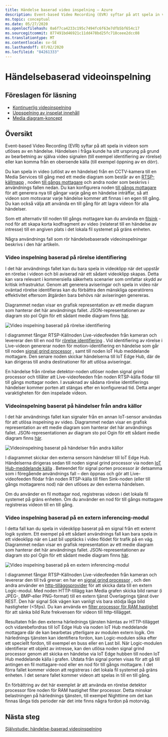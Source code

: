 ```yaml
---
title: Händelse baserad video inspelning – Azure
description: Event-based Video Recording (EVR) syftar på att spela in videon som utlöses av en händelse. Händelsen i fråga kunde ha sitt ursprung på grund av bearbetning av själva video signalen (till exempel identifiering av rörelse) eller kan komma från en oberoende källa (till exempel öppning av en dörr).  Några användnings fall som rör händelsebaserade videoinspelningar beskrivs i den här artikeln.
ms.topic: conceptual
ms.date: 05/27/2020
ms.openlocfilehash: 0a6f7ca4233c195c7494fc6f63e7dfb5bf654c17
ms.sourcegitcommit: 877491bd46921c11dd478bd25fc718ceee2dcc08
ms.translationtype: MT
ms.contentlocale: sv-SE
ms.lasthandoff: 07/02/2020
ms.locfileid: "84261333"
---
```

# <a name="event-based-video-recording"></a>Händelsebaserad videoinspelning  
 
## <a name="suggested-pre-reading"></a>Föreslagen för läsning  

* [Kontinuerlig videoinspelning](continuous-video-recording-concept.md)
* [Uppspelning av inspelat innehåll](video-playback-concept.md)
* [Media diagram-koncept](media-graph-concept.md)

## <a name="overview"></a>Översikt 

Event-based Video Recording (EVR) syftar på att spela in videon som utlöses av en händelse. Händelsen i fråga kunde ha sitt ursprung på grund av bearbetning av själva video signalen (till exempel identifiering av rörelse) eller kan komma från en oberoende källa (till exempel öppning av en dörr). 

Du kan spela in video (utlöst av en händelse) från en CCTV-kamera till en Media Services till gång med ett medie diagram som består av en [RTSP-källmapp](media-graph-concept.md#rtsp-source) , noden [till gångs mottagare](media-graph-concept.md#asset-sink) och andra noder som beskrivs i användnings fallen nedan. Du kan konfigurera noden [till gångs mottagare](media-graph-concept.md#asset-sink) för att generera nya till gångar varje gång en händelse inträffar, så att videon som motsvarar varje händelse kommer att finnas i en egen till gång. Du kan också välja att använda en till gång för att lagra videon för alla händelser. 

Som ett alternativ till noden till gångs mottagare kan du använda en [filsink](media-graph-concept.md#file-sink) -nod för att skapa korta kodfragment av video (relaterat till en händelse av intresse) till en angiven plats i det lokala fil systemet på gräns enheten. 

Några användnings fall som rör händelsebaserade videoinspelningar beskrivs i den här artikeln.

### <a name="video-recording-based-on-motion-detection"></a>Video inspelning baserad på rörelse identifiering  

I det här användnings fallet kan du bara spela in videoklipp när det uppstår en rörelse i videon och bli aviserad när ett sådant videoklipp skapas. Detta kan vara relevant i kommersiella säkerhets scenarier som omfattar skydd av kritisk infrastruktur. Genom att generera aviseringar och spela in video när oväntad rörelse identifieras kan du förbättra den mänskliga operatörens effektivitet eftersom åtgärden bara behövs när aviseringen genereras.

Diagrammet nedan visar en grafisk representation av ett medie diagram som hanterar det här användnings fallet. JSON-representationen av diagram sto pol Ogin för ett sådant medie diagram finns [här](https://github.com/Azure/live-video-analytics/blob/master/MediaGraph/topologies/evr-motion-assets/topology.json).

![Video inspelning baserad på rörelse identifiering](./media/event-based-video-recording/motion-detection.png)

I diagrammet fångar RTSP-Källnoden Live-videofeeden från kameran och levererar den till en nod för [rörelse identifiering](media-graph-concept.md#motion-detection-processor) . Vid identifiering av rörelse i Live-videon genererar noden för motion-identifiering en händelse som går till noden [signal grind processor](media-graph-concept.md#signal-gate-processor) , samt till noden IoT Hub meddelande mottagare. Den senare noden skickar händelserna till IoT Edge Hub, där de kan dirigeras till andra destinationer för att utlösa aviseringar. 

En händelse från rörelse detektor-noden utlöser noden signal grind processor och tillåter att Live-videofeeden från noden RTSP-källa flödar till till gångs mottagar noden. I avsaknad av sådana rörelse identifierings händelser kommer porten att stängas efter en konfigurerad tid. Detta anger varaktigheten för den inspelade videon.

### <a name="video-recording-based-on-events-from-other-sources"></a>Videoinspelning baserat på händelser från andra källor  

I det här användnings fallet kan signaler från en annan IoT-sensor användas för att utlösa inspelning av video. Diagrammet nedan visar en grafisk representation av ett medie diagram som hanterar det här användnings fallet. JSON-representationen av diagram sto pol Ogin för ett sådant medie diagram finns [här](https://github.com/Azure/live-video-analytics/blob/master/MediaGraph/topologies/evr-hubMessage-files/topology.json).

![Videoinspelning baserat på händelser från andra källor](./media/event-based-video-recording/other-sources.png)

I diagrammet skickar den externa sensorn händelser till IoT Edge Hub. Händelserna dirigeras sedan till noden signal grind processor via noden [IoT Hub-meddelande källa](media-graph-concept.md#iot-hub-message-source) . Beteendet för signal porten processor är detsamma som i föregående användnings fall – den öppnas och gör att Live-videofeeden flödar från noden RTSP-källa till filen Sink-noden (eller till gångs mottagarens nod) när den utlöses av den externa händelsen. 

Om du använder en fil mottagar nod, registreras videon i det lokala fil systemet på gräns enheten. Om du använder en nod för till gångs mottagare registreras videon till en till gång.

### <a name="video-recording-based-on-an-external-inferencing-module"></a>Video inspelning baserad på en extern inferencing-modul 

I detta fall kan du spela in videoklipp baserat på en signal från ett externt logik system. Ett exempel på ett sådant användnings fall kan bara spela in ett videoklipp när en Last bil upptäcks i video flödet för trafik på en väg. Diagrammet nedan visar en grafisk representation av ett medie diagram som hanterar det här användnings fallet. JSON-representationen av diagram sto pol Ogin för ett sådant medie diagram finns [här](https://github.com/Azure/live-video-analytics/blob/master/MediaGraph/topologies/evr-hubMessage-assets/topology.json).

![Video inspelning baserad på en extern inferencing-modul](./media/event-based-video-recording/external-inferencing-module.png)

I diagrammet fångar RTSP-Källnoden Live-videofeeden från kameran och levererar den till två grenar: en har en [signal grind processor](media-graph-concept.md#signal-gate-processor) , och den andra använder en [http-tilläggsprovider](media-graph-concept.md) för att skicka data till en extern Logic-modul. Med noden HTTP-tillägg kan Media grafen skicka bild ramar (i JPEG-, BMP-eller PNG-format) till en extern tjänst Överlagrings tjänst över REST. Den här signal Sök vägen kan vanligt vis bara stödja låga bild hastigheter (<5fps). Du kan använda en [filter processor för RAM hastighet](media-graph-concept.md#frame-rate-filter-processor) för att sänka bild Rute frekvensen för videon till http-tillägget.

Resultaten från den externa härlednings tjänsten hämtas av HTTP-tillägget och vidarebefordras till IoT Edge Hub via noden IoT Hub meddelande mottagare där de kan bearbetas ytterligare av modulen extern logik. Om härlednings tjänsten kan identifiera fordon, kan Logic-modulen söka efter ett speciellt fordon, till exempel en buss eller en Last bil. När Logic-modulen identifierar ett objekt av intresse, kan den utlösa noden signal grind processor genom att skicka en händelse via IoT Edge hubben till noden IoT Hub meddelande källa i grafen. Utdata från signal porten visas för att gå till antingen en fil mottagare-nod eller en nod för till gångs mottagare. I det förra fallet kommer videon att registreras i det lokala fil systemet på gräns enheten. I det senare fallet kommer videon att spelas in till en till gång.

En förbättring av det här exemplet är att använda en rörelse detektor processor före noden för RAM hastighet filter processor. Detta minskar belastningen på härlednings tjänsten, till exempel Nighttime om det kan finnas långa tids perioder när det inte finns några fordon på motorväg. 

## <a name="next-steps"></a>Nästa steg

[Självstudie: händelse-baserad videoinspelning](event-based-video-recording-tutorial.md)
